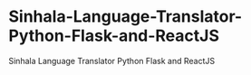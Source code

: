 # Sinhala-Language-Translator-Python-Flask-and-ReactJS
Sinhala Language Translator Python Flask and ReactJS
